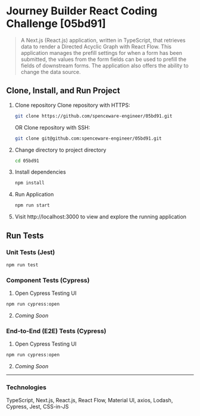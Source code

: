 # Journey Builder React Coding Challenge [05bd91]

> A Next.js (React.js) application, written in TypeScript, that retrieves data to render a Directed Acyclic Graph with React Flow. This application manages the prefill settings for when a form has been submitted, the values from the form fields can be used to prefill the fields of downstream forms. The application also offers the ability to change the data source.

## Clone, Install, and Run Project
1. Clone repository
   Clone repository with HTTPS:
   ```bash
   git clone https://github.com/spenceware-engineer/05bd91.git
   ```
   OR
   Clone repository with SSH:
   ```bash
   git clone git@github.com:spenceware-engineer/05bd91.git
   ```
2. Change directory to project directory
   ```bash
   cd 05bd91
   ```
3. Install dependencies
   ```bash
   npm install
   ```
5. Run Application
   ```bash
   npm run start
   ```
6. Visit http://localhost:3000 to view and explore the running application

## Run Tests
### Unit Tests (Jest)
```bash
npm run test
```
### Component Tests (Cypress)
1. Open Cypress Testing UI
  ```bash
  npm run cypress:open
  ```
2. _Coming Soon_
### End-to-End (E2E) Tests (Cypress)
1. Open Cypress Testing UI
  ```bash
  npm run cypress:open
  ```
2. _Coming Soon_

---

### Technologies
TypeScript, Next.js, React.js, React Flow, Material UI, axios, Lodash, Cypress, Jest, CSS-in-JS
